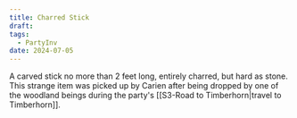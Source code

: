 ```yaml
---
title: Charred Stick
draft: 
tags:
  - PartyInv
date: 2024-07-05
---
```

A carved stick no more than 2 feet long, entirely charred, but hard as stone. This strange item was picked up by Carien after being dropped by one of the woodland beings during the party's [[S3-Road to Timberhorn|travel to Timberhorn]].